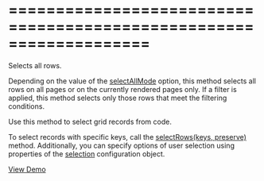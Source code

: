 <!--**
/*-------------------------------------------
    Auto-generated file. Do not modify.
-------------------------------------------

**-->
===================================================================
===================================================================

<!--shortDescription-->
Selects all rows. 
<!--/shortDescription-->

<!--fullDescription-->
Depending on the value of the [selectAllMode](/Documentation/ApiReference/UI_Widgets/dxDataGrid/Configuration/selection/#selectAllMode) option, this method selects all rows on all pages or on the currently rendered pages only. If a filter is applied, this method selects only those rows that meet the filtering conditions.

Use this method to select grid records from code. 

To select records with specific keys, call the [selectRows(keys, preserve)](/Documentation/ApiReference/UI_Widgets/dxDataGrid/Methods/#selectRowskeys_preserve) method. Additionally, you can specify options of user selection using properties of the [selection](/Documentation/ApiReference/UI_Widgets/dxDataGrid/Configuration/selection/) configuration object.

<a href="http://js.devexpress.com/Demos/WidgetsGallery/#demo/datagridgridselectionmultipleselection/" class="button orange small fix-width-155" style="margin-right: 20px;" target="_blank">View Demo</a>
<!--/fullDescription-->